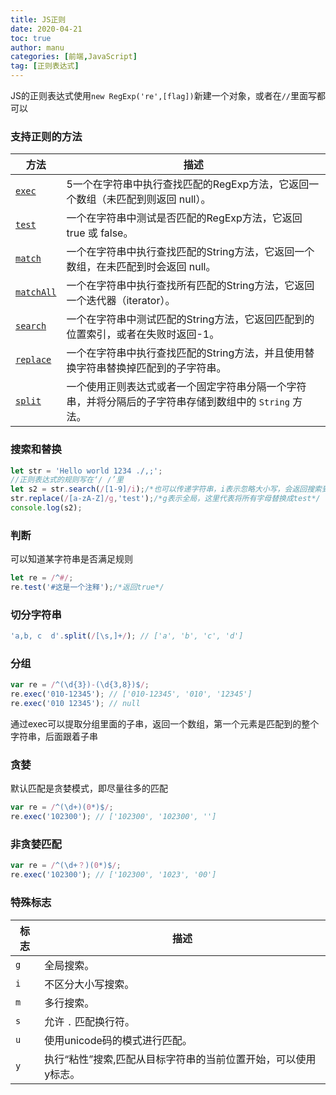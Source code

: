 ```yaml
---
title: JS正则
date: 2020-04-21
toc: true
author: manu
categories: [前端,JavaScript]
tag: [正则表达式]
---
```


JS的正则表达式使用`new RegExp('re',[flag])`新建一个对象，或者在`//`里面写都可以

<!-- more -->

### 支持正则的方法

| 方法                                                         | 描述                                      |
| ------------------------------------------------------------ | ------------------------------------------------------------ |
| [`exec`](https://developer.mozilla.org/zh-CN/docs/Web/JavaScript/Reference/Global_Objects/RegExp/exec) | 5一个在字符串中执行查找匹配的RegExp方法，它返回一个数组（未匹配到则返回 null）。 |
| [`test`](https://developer.mozilla.org/zh-CN/docs/Web/JavaScript/Reference/Global_Objects/RegExp/test) | 一个在字符串中测试是否匹配的RegExp方法，它返回 true 或 false。 |
| [`match`](https://developer.mozilla.org/zh-CN/docs/Web/JavaScript/Reference/Global_Objects/String/match) | 一个在字符串中执行查找匹配的String方法，它返回一个数组，在未匹配到时会返回 null。 |
| [`matchAll`](https://developer.mozilla.org/zh-CN/docs/Web/JavaScript/Reference/Global_Objects/String/matchAll) | 一个在字符串中执行查找所有匹配的String方法，它返回一个迭代器（iterator）。 |
| [`search`](https://developer.mozilla.org/zh-CN/docs/Web/JavaScript/Reference/Global_Objects/String/search) | 一个在字符串中测试匹配的String方法，它返回匹配到的位置索引，或者在失败时返回-1。 |
| [`replace`](https://developer.mozilla.org/zh-CN/docs/Web/JavaScript/Reference/Global_Objects/String/replace) | 一个在字符串中执行查找匹配的String方法，并且使用替换字符串替换掉匹配到的子字符串。 |
| [`split`](https://developer.mozilla.org/zh-CN/docs/Web/JavaScript/Reference/Global_Objects/String/split) | 一个使用正则表达式或者一个固定字符串分隔一个字符串，并将分隔后的子字符串存储到数组中的 `String` 方法。 |

### 搜索和替换

```js
let str = 'Hello world 1234 ./,;';
//正则表达式的规则写在‘/ /’里
let s2 = str.search(/[1-9]/i);/*也可以传递字符串，i表示忽略大小写，会返回搜索到的第一个字符的索引*/
str.replace(/[a-zA-Z]/g,'test');/*g表示全局，这里代表将所有字母替换成test*/
console.log(s2);
```

### 判断

可以知道某字符串是否满足规则

```js
let re = /^#/;
re.test('#这是一个注释');/*返回true*/
```

### 切分字符串

```js
'a,b, c  d'.split(/[\s,]+/); // ['a', 'b', 'c', 'd']
```

### 分组

```js
var re = /^(\d{3})-(\d{3,8})$/;
re.exec('010-12345'); // ['010-12345', '010', '12345']
re.exec('010 12345'); // null
```

通过exec可以提取分组里面的子串，返回一个数组，第一个元素是匹配到的整个字符串，后面跟着子串

### 贪婪

默认匹配是贪婪模式，即尽量往多的匹配

```js
var re = /^(\d+)(0*)$/;
re.exec('102300'); // ['102300', '102300', '']
```

### 非贪婪匹配

```js
var re = /^(\d+？)(0*)$/;
re.exec('102300'); // ['102300', '1023', '00']
```

### 特殊标志

| 标志 | 描述                                                         |
| ---- | ------------------------------------------------------------ |
| `g`  | 全局搜索。                                                   |
| `i`  | 不区分大小写搜索。                                           |
| `m`  | 多行搜索。                                                   |
| `s`  | 允许 `.` 匹配换行符。                                        |
| `u`  | 使用unicode码的模式进行匹配。                                |
| `y`  | 执行“粘性”搜索,匹配从目标字符串的当前位置开始，可以使用y标志。 |

